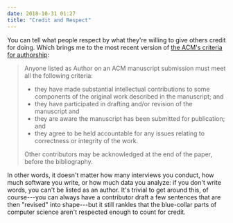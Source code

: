 ```yaml
---
date: 2018-10-31 01:27
title: "Credit and Respect"
---
```


You can tell what people respect by what they're willing to give others credit for doing.
Which brings me to the most recent version of
[the ACM's criteria for authorship](https://www.acm.org/publications/policies/authorship):

> Anyone listed as Author on an ACM manuscript submission must meet all the following criteria:
>
> * they have made substantial intellectual contributions to some components of the original work described in the manuscript; and
> * they have participated in drafting and/or revision of the manuscript and
> * they are aware the manuscript has been submitted for publication; and
> * they agree to be held accountable for any issues relating to correctness or integrity of the work.
>
> Other contributors may be acknowledged at the end of the paper, before the bibliography.

In other words,
it doesn't matter how many interviews you conduct,
how much software you write,
or how much data you analyze:
if you don't write words, you can't be listed as an author.
It's trivial to get around this, of course---you can always have a contributor draft a few sentences
that are then "revised" into shape---but it still rankles
that the blue-collar parts of computer science aren't respected enough to count for credit.
